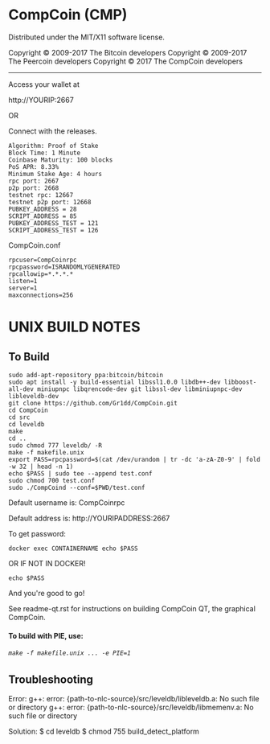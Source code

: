 CompCoin (CMP)
===================
Distributed under the MIT/X11 software license.

Copyright © 2009-2017 The Bitcoin developers
Copyright © 2009-2017 The Peercoin developers
Copyright © 2017 The CompCoin developers


-----

Access your wallet at 

http://YOURIP:2667

OR

Connect with the releases.

```
Algorithm: Proof of Stake
Block Time: 1 Minute
Coinbase Maturity: 100 blocks
PoS APR: 8.33%
Minimum Stake Age: 4 hours
rpc port: 2667
p2p port: 2668
testnet rpc: 12667  
testnet p2p port: 12668
PUBKEY_ADDRESS = 28
SCRIPT_ADDRESS = 85
PUBKEY_ADDRESS_TEST = 121
SCRIPT_ADDRESS_TEST = 126
```

CompCoin.conf

```
rpcuser=CompCoinrpc
rpcpassword=ISRANDOMLYGENERATED
rpcallowip=*.*.*.*
listen=1
server=1
maxconnections=256
```

UNIX BUILD NOTES
================

To Build
--------
```
sudo add-apt-repository ppa:bitcoin/bitcoin
sudo apt install -y build-essential libssl1.0.0 libdb++-dev libboost-all-dev miniupnpc libqrencode-dev git libssl-dev libminiupnpc-dev libleveldb-dev 
git clone https://github.com/Gr1dd/CompCoin.git
cd CompCoin
cd src
cd leveldb
make
cd ..
sudo chmod 777 leveldb/ -R
make -f makefile.unix
export PASS=rpcpassword=$(cat /dev/urandom | tr -dc 'a-zA-Z0-9' | fold -w 32 | head -n 1) 
echo $PASS | sudo tee --append test.conf
sudo chmod 700 test.conf
sudo ./CompCoind --conf=$PWD/test.conf
```

Default username is: CompCoinrpc

Default address is: http://YOURIPADDRESS:2667

To get password:

```
docker exec CONTAINERNAME echo $PASS
```

OR IF NOT IN DOCKER!

```
echo $PASS
```
And you're good to go!

See readme-qt.rst for instructions on building CompCoin QT,
the graphical CompCoin.

#### To build with PIE, use:
###### ```make -f makefile.unix ... -e PIE=1```


Troubleshooting
---------------

Error:
g++: error: {path-to-nlc-source}/src/leveldb/libleveldb.a: No such file or directory
g++: error: {path-to-nlc-source}/src/leveldb/libmemenv.a: No such file or directory

Solution:
$ cd leveldb
$ chmod 755 build_detect_platform
